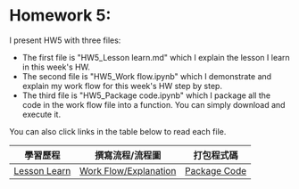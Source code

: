 # Homework 5:

I present HW5 with three files:
* The first file is "HW5_Lesson learn.md" which I explain the lesson I learn in this week's HW.
* The second file is "HW5_Work flow.ipynb" which I demonstrate and explain my work flow for this week's HW step by step.
* The third file is "HW5_Package code.ipynb" which I package all the code in the work flow file into a function. You can simply download and execute it. <br />

You can also click links in the table below to read each file.
<br />

|學習歷程|撰寫流程/流程圖|打包程式碼|
|-------|------|-------------|
|[Lesson Learn](https://github.com/EnChiSu/Financial-Engineering/blob/master/HW5/HW5_Lesson%20learn.md)|[Work Flow/Explanation](https://github.com/EnChiSu/Financial-Engineering/blob/master/HW5/HW5_Work%20Flow.ipynb)|[Package Code](https://github.com/EnChiSu/Financial-Engineering/blob/master/HW5/HW5_Package%20Code.ipynb)|



